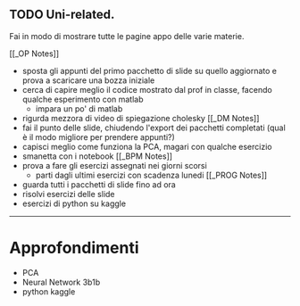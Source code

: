 TODO Uni-related.
---
Fai in modo di mostrare tutte le pagine appo delle varie materie.

[[_OP Notes]]
- sposta gli appunti del primo pacchetto di slide su quello aggiornato e prova a scaricare una bozza iniziale
- cerca di capire meglio il codice mostrato dal prof in classe, facendo qualche esperimento con matlab
	- impara un po' di matlab
- rigurda mezzora di video di spiegazione cholesky
[[_DM Notes]]
- fai il punto delle slide, chiudendo l'export dei pacchetti completati (qual è il modo migliore per prendere appunti?)
- capisci meglio come funziona la PCA, magari con qualche esercizio
- smanetta con i notebook
[[_BPM Notes]]
- prova a fare gli esercizi assegnati nei giorni scorsi
	- parti dagli ultimi esercizi con scadenza lunedi
[[_PROG Notes]]
- guarda tutti i pacchetti di slide fino ad ora
- risolvi esercizi delle slide
- esercizi di python su kaggle

---
# Approfondimenti
- PCA
- Neural Network 3b1b
- python kaggle